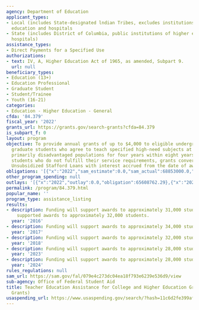 ```yaml
---
agency: Department of Education
applicant_types:
- Local (includes State-designated lndian Tribes, excludes institutions of higher
  education and hospitals
- State (includes District of Columbia, public institutions of higher education and
  hospitals)
assistance_types:
- Direct Payments for a Specified Use
authorizations:
- text: IV, A, Higher Education Act of 1965, as amended, Subpart 9.
  url: null
beneficiary_types:
- Education (13+)
- Education Professional
- Graduate Student
- Student/Trainee
- Youth (16-21)
categories:
- Education - Higher Education - General
cfda: '84.379'
fiscal_year: '2022'
grants_url: https://grants.gov/search-grants?cfda=84.379
is_subpart_f: 0
layout: program
objective: To provide annual grants of up to $4,000 to eligible undergraduate and
  graduate students who agree to teach specified high-need subjects at schools serving
  primarily disadvantaged populations for four years within eight years of graduation.  For
  students who do not fulfill their service requirements, grants convert to Direct
  Unsubsidized Stafford Loans with interest accrued from the date of award.
obligations: '[{"x":"2022","sam_estimate":0.0,"sam_actual":68853000.0,"usa_spending_actual":67773568.54},{"x":"2023","sam_estimate":69686000.0,"sam_actual":0.0,"usa_spending_actual":70289504.72},{"x":"2024","sam_estimate":74550000.0,"sam_actual":0.0,"usa_spending_actual":66052443.34}]'
other_program_spending: null
outlays: '[{"x":"2022","outlay":0.0,"obligation":65608762.29},{"x":"2023","outlay":0.0,"obligation":75188543.85},{"x":"2024","outlay":0.0,"obligation":31316356.9}]'
permalink: /program/84.379.html
popular_name: ''
program_type: assistance_listing
results:
- description: Funding will support awards to approximately 31,000 students.  Funding
    supported awards to approximately 32,000 students.
  year: '2016'
- description: Funding will support awards to approximately 34,000 students.
  year: '2017'
- description: Funding will support awards to approximately 32,000 students.
  year: '2018'
- description: Funding will support awards to approximately 28,000 students.
  year: '2023'
- description: Funding will support awards to approximately 28,000 students.
  year: '2024'
rules_regulations: null
sam_url: https://sam.gov/fal/079e4c273dc04ea18f793e6239e536d9/view
sub-agency: Office of Federal Student Aid
title: Teacher Education Assistance for College and Higher Education Grants (TEACH
  Grants)
usaspending_url: https://www.usaspending.gov/search/?hash=11c6d2fe399af4c59b91430bf309fd10
---
```

